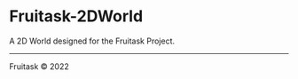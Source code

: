 # Fruitask-2DWorld
A 2D World designed for the Fruitask Project. 






-------------------------------------------------------------------------------------------------------------------------------------------------------------
Fruitask © 2022

